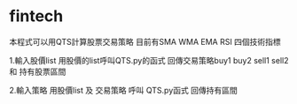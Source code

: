 # fintech
本程式可以用QTS計算股票交易策略
目前有SMA WMA EMA RSI 四個技術指標

1.輸入股價list
用股價的list呼叫QTS.py的函式 
回傳交易策略buy1 buy2 sell1 sell2 和 持有股票區間

2.輸入策略
用股價list 及 交易策略 呼叫 QTS.py函式
回傳持有區間
